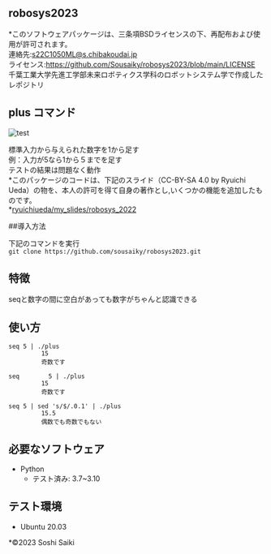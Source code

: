 ## robosys2023
  
*このソフトウェアパッケージは、三条項BSDライセンスの下、再配布および使用が許可されます。  
連絡先:s22C1050ML@s.chibakoudai.jp  
ライセンス:https://github.com/Sousaiky/robosys2023/blob/main/LICENSE  
千葉工業大学先進工学部未来ロボティクス学科のロボットシステム学で作成したレポジトリ

## plus コマンド

![test](https://github.com/Sousaiky/robosys2023/actions/workflows/test.yml/badge.svg)

標準入力から与えられた数字を1から足す  
例：入力が5なら1から５までを足す  
テストの結果は問題なく動作  
*このパッケージのコードは、下記のスライド（CC-BY-SA 4.0 by Ryuichi Ueda）の物を、本人の許可を得て自身の著作とし,いくつかの機能を追加したものです。  
*[ryuichiueda/my_slides/robosys_2022](https://github.com/ryuichiueda/my_slides/tree/master/robosys_2022)

##導入方法

下記のコマンドを実行  
` git clone https://github.com/sousaiky/robosys2023.git `

## 特徴

seqと数字の間に空白があっても数字がちゃんと認識できる

## 使い方

```
seq 5 | ./plus   
         15  
         奇数です

seq        5 | ./plus
         15
         奇数です  
  
seq 5 | sed 's/$/.0.1' | ./plus      
         15.5  
         偶数でも奇数でもない  
```

## 必要なソフトウェア

* Python  
  * テスト済み: 3.7~3.10  

## テスト環境

* Ubuntu 20.03

*©2023 Soshi Saiki
